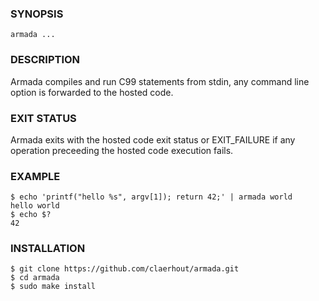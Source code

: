 ### SYNOPSIS

	armada ...

### DESCRIPTION

Armada compiles and run C99 statements from stdin,
any command line option is forwarded to the hosted code.

### EXIT STATUS

Armada exits with the hosted code exit status or EXIT_FAILURE if any operation preceeding the hosted code execution fails.

### EXAMPLE

	$ echo 'printf("hello %s", argv[1]); return 42;' | armada world
	hello world
	$ echo $?
	42

### INSTALLATION

	$ git clone https://github.com/claerhout/armada.git
	$ cd armada
	$ sudo make install